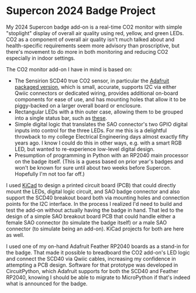 # Supercon 2024 Badge Project

My 2024 Supercon badge add-on is a real-time CO2 monitor with simple "stoplight" display of overall air quality using red, yellow, and green LEDs.  CO2 as a component of overall air quality isn't much talked about and health-specific requirements seem more advisory than proscriptive, but there's movement to do more in both monitoring and reducing CO2 especially in indoor settings.

The CO2 monitor add-on I have in mind is based on:
* The Sensirion SCD40 true CO2 sensor, in particular the [Adafruit packaged version](https://www.adafruit.com/product/5187), which is small, accurate, supports I2C via either Qwiic connectors or dedicated wiring, provides additional on-board components for ease of use, and has mounting holes that allow it to be piggy-backed on a larger overall board or enclosure.
* Rectangular LEDs with a thin outer case, allowing them to be grouped into a single status bar, such as [these](https://www.lumex.com/led-thru-hole-rect-1.html).
* Simple digital logic that translates the SAO connector's two GPIO digital inputs into control for the three LEDs. For me this is a delightful throwback to my college Electrical Engineering days almost exactly fifty years ago.  I know I could do this in other ways, e.g. with a smart RGB LED, but wanted to re-experience low-level digital design.
* Presumption of programming in Python with an RP2040 main processor on the badge itself.  (This is a guess based on prior year's badges and won't be known for sure until about two weeks before Supercon.  Hopefully I'm not too far off.)

I used [KiCad](https://kicad.org) to design a printed circuit board (PCB) that could  directly mount the LEDs, digital logic circuit, and SAO badge connector and also support the SCD40 breakout board both via mounting holes and connection points for the I2C interface. In the process I realized I'd need to build and test the add-on without actually having the badge in hand. That led to the design of a simple SAO breakout board PCB that could handle either a female SAO connector (to simulate the badge itself) or a male SAO connector (to simulate being an add-on).  KiCad projects for both are here as well.

I used one of my on-hand Adafruit Feather RP2040 boards as a stand-in for the badge. That made it possible to breadboard the CO2 add-on's LED logic and connect the SCD40 via Qwiic cables, increasing my confidence in attempting a PCB design.  Software for that prototype was developed in CircuitPython, which Adafruit supports for both the SCD40 and Feather RP2040, knowing I should be able to migrate to MicroPython if that's indeed what is announced for the badge.